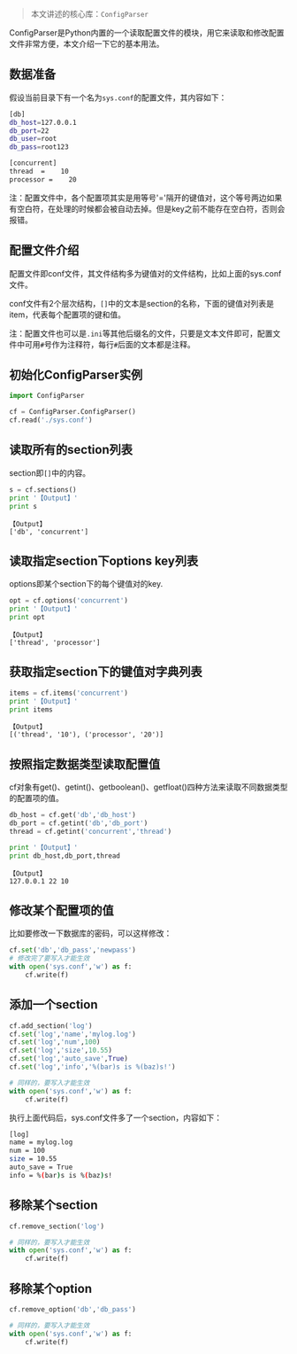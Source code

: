 > 本文讲述的核心库：`ConfigParser`

ConfigParser是Python内置的一个读取配置文件的模块，用它来读取和修改配置文件非常方便，本文介绍一下它的基本用法。

## 数据准备

假设当前目录下有一个名为`sys.conf`的配置文件，其内容如下：

```bash
[db]
db_host=127.0.0.1
db_port=22
db_user=root
db_pass=root123

[concurrent]
thread  =    10
processor =    20
```

注：配置文件中，各个配置项其实是用等号'='隔开的键值对，这个等号两边如果有空白符，在处理的时候都会被自动去掉。但是key之前不能存在空白符，否则会报错。

## 配置文件介绍

配置文件即conf文件，其文件结构多为键值对的文件结构，比如上面的sys.conf文件。

conf文件有2个层次结构，`[]`中的文本是section的名称，下面的键值对列表是item，代表每个配置项的键和值。

注：配置文件也可以是`.ini`等其他后缀名的文件，只要是文本文件即可，配置文件中可用`#`号作为注释符，每行`#`后面的文本都是注释。

## 初始化ConfigParser实例


```python
import ConfigParser
```


```python
cf = ConfigParser.ConfigParser()
cf.read('./sys.conf')
```

## 读取所有的section列表

section即`[]`中的内容。


```python
s = cf.sections()
print '【Output】'
print s
```

    【Output】
    ['db', 'concurrent']
    

## 读取指定section下options key列表

options即某个section下的每个键值对的key.


```python
opt = cf.options('concurrent')
print '【Output】'
print opt
```

    【Output】
    ['thread', 'processor']
    

## 获取指定section下的键值对字典列表


```python
items = cf.items('concurrent')
print '【Output】'
print items
```

    【Output】
    [('thread', '10'), ('processor', '20')]
    

## 按照指定数据类型读取配置值

cf对象有get()、getint()、getboolean()、getfloat()四种方法来读取不同数据类型的配置项的值。


```python
db_host = cf.get('db','db_host')
db_port = cf.getint('db','db_port')
thread = cf.getint('concurrent','thread')

print '【Output】'
print db_host,db_port,thread
```

    【Output】
    127.0.0.1 22 10
    

## 修改某个配置项的值

比如要修改一下数据库的密码，可以这样修改：


```python
cf.set('db','db_pass','newpass')
# 修改完了要写入才能生效
with open('sys.conf','w') as f:
    cf.write(f)
```

## 添加一个section


```python
cf.add_section('log')
cf.set('log','name','mylog.log')
cf.set('log','num',100)
cf.set('log','size',10.55)
cf.set('log','auto_save',True)
cf.set('log','info','%(bar)s is %(baz)s!')

# 同样的，要写入才能生效
with open('sys.conf','w') as f:
    cf.write(f)
```

执行上面代码后，sys.conf文件多了一个section，内容如下：

```bash
[log]
name = mylog.log
num = 100
size = 10.55
auto_save = True
info = %(bar)s is %(baz)s!
```

## 移除某个section


```python
cf.remove_section('log')

# 同样的，要写入才能生效
with open('sys.conf','w') as f:
    cf.write(f)
```

## 移除某个option


```python
cf.remove_option('db','db_pass')

# 同样的，要写入才能生效
with open('sys.conf','w') as f:
    cf.write(f)
```
